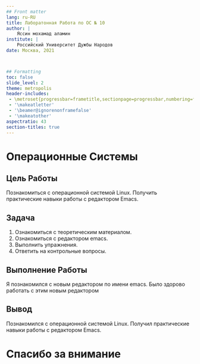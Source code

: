 ```yaml
---
## Front matter
lang: ru-RU
title: Лаборатонная Работа по ОС № 10 
author: |
	Яссин мохамад аламин
institute: |
	Российский Университет Дужбы Народов
date: Москва, 2021



## Formatting
toc: false
slide_level: 2
theme: metropolis
header-includes: 
 - \metroset{progressbar=frametitle,sectionpage=progressbar,numbering=fraction}
 - '\makeatletter'
 - '\beamer@ignorenonframefalse'
 - '\makeatother'
aspectratio: 43
section-titles: true
---
```


# Операционные Системы

## Цель Работы

Познакомиться с операционной системой Linux. Получить практические навыки работы с редактором Emacs.

## Задача

1. Ознакомиться с теоретическим материалом.
2. Ознакомиться с редактором emacs.
3. Выполнить упражнения.
4. Ответить на контрольные вопросы.

## Выполнение Работы

Я познакомился с новым редактором по имени emacs. Было здорово работать с этим новым редактором


## Вывод

Познакомился с операционной системой Linux. Получил практические навыки работы с редактором Emacs.


# Спасибо за внимание
